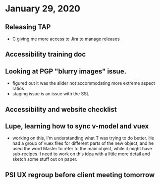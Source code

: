 # January 29, 2020

## Releasing TAP
- C giving me more access to Jira to manage releases

## Accessibility training doc

## Looking at PGP "blurry images" issue.
- figured out it was the slider not accommodating more extreme aspect ratios
- staging issue is an issue with the SSL
  
## Accessibility and website checklist

## Lupe, learning how to sync v-model and vuex
- working on this, I'm understanding what T was trying to do better. He had a group of vuex files for different parts of the new object, and he used the word Master to refer to the main object, while it might have sub-recipes. I need to work on this idea with a little more detail and sketch some stuff out on paper.

## PSI UX regroup before client meeting tomorrow